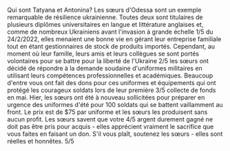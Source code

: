 Qui sont Tatyana et Antonina? Les sœurs d'Odessa sont un exemple remarquable de résilience ukrainienne. Toutes deux sont titulaires de plusieurs diplômes universitaires en langue et littérature anglaises et, comme de nombreux Ukrainiens avant l'invasion à grande échelle 1/5
du 24/2/2022, elles menaient une bonne vie en gérant leur entreprise familiale tout en étant gestionnaires de stock de produits importés. Cependant, au moment où leur famille, leurs amis et leurs collègues se sont portés volontaires pour se battre pour la liberté de l'Ukraine 2/5
les sœurs ont décidé de répondre à la demande soudaine d'uniformes militaires en utilisant leurs compétences professionnelles et académiques. Beaucoup d'entre vous ont fait des dons pour ces uniformes et équipements qui ont protégé les courageux soldats lors de leur première 3/5
collecte de fonds en mai. Hier, les sœurs ont été à nouveau sollicitées pour préparer en urgence des uniformes d'été pour 100 soldats qui se battent vaillamment au front. Le prix est de $75 par uniforme et les sœurs les produisent sans aucun profit. Les sœurs savent que votre 4/5
argent durement gagné ne doit pas être pris pour acquis - elles apprécient vraiment le sacrifice que vous faites en faisant un don. S'il vous plaît, soutenez les sœurs - elles sont réelles et honnêtes. 5/5
